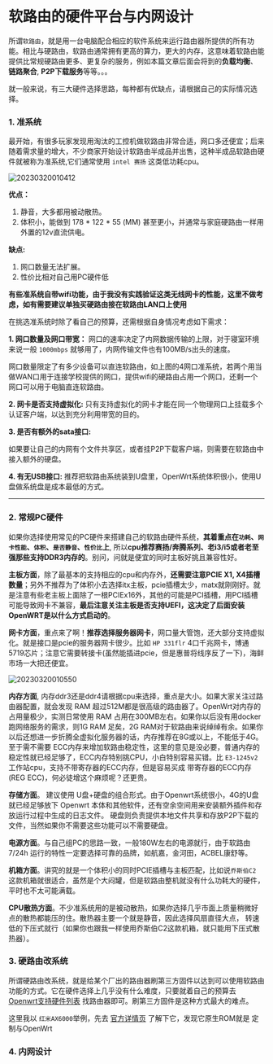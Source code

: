 # 软路由的硬件平台与内网设计

所谓`软路由`，就是用一台电脑配合相应的软件系统来运行路由器所提供的所有功能。相比与硬路由，软路由通常拥有更高的算力，更大的内存，这意味着软路由能提供比常规硬路由更多、更复杂的服务，例如本篇文章后面会将到的**负载均衡**、 **链路聚合**, **P2P下载服务**等等。。。  

就一般来说，有三大硬件选择思路，每种都有优缺点，请根据自己的实际情况选择。

### 1. 准系统

最开始，有很多玩家发现用淘汰的工控机做软路由非常合适，网口多还便宜；后来随着需求量的增大，不少商家开始设计软路由半成品并出售，这种半成品软路由硬件就被称为准系统,它们通常使用 `intel 赛扬` 这类低功耗cpu。


![20230320010412](https://s2.loli.net/2023/03/20/7OZjuAr6iYlxVJU.png)


**优点：**

1. 静音，大多都用被动散热。
2. 体积小，能做到 178 * 122 * 55 (MM) 甚至更小，并通常与家庭硬路由一样用外置的12v直流供电。

**缺点:**

1. 网口数量无法扩展。
2. 性价比相对自己用PC硬件低

**有些准系统自带wifi功能，由于我没有实践验证这类无线网卡的性能，这里不做考虑，如有需要建议单独买硬路由接在软路由LAN口上使用**

在挑选准系统时除了看自己的预算，还需根据自身情况考虑如下需求：

**1. 网口数量及网口带宽：**
网口的速率决定了内网数据传输的上限，对于寝室环境来说一般 `1000mbps` 就够用了，内网传输文件也有100MB/s出头的速度。

<!-- TODO：添加引用到在虚拟网口上挂在认证客户端，解释为什么有时候需要多个WAN口 -->
网口数量限定了有多少设备可以直连软路由，如上图的4网口准系统，若两个用当做WAN口用于连接学校提供的网口，提供wifi的硬路由占用一个网口，还剩一个网口可以用于电脑直连软路由。

**2. 网卡是否支持虚拟化:**
只有支持虚拟化的网卡才能在同一个物理网口上挂载多个认证客户端，以达到充分利用带宽的目的。

**3. 是否有额外的sata接口:**
<!-- TODO: 解释 为什么是额外的stat接口 -->
如果要让自己的内网有个文件共享区，或者挂P2P下载客户端，则需要在软路由中接入额外的硬盘。

**4. 有无USB接口:**
推荐把软路由系统装到U盘里，OpenWrt系统体积很小，使用U盘做系统盘是成本最低的方式。

---
### 2. 常规PC硬件

如果你选择使用常见的PC硬件来搭建自己的软路由硬件系统，**其着重点在`功耗`、`网卡性能`、`体积`、`是否静音`、`性价比`上**, 所以**cpu推荐赛扬/奔腾系列、老i3/i5或者老至强那些支持DDR3内存的**。别问，问就是便宜的同时主板好挑且兼容性好。

**主板方面**，除了最基本的支持相应的cpu和内存外，**还需要注意PCIE X1, X4插槽数量**；另外不推荐为了体积小去选择itx主板，pcie插槽太少，matx就刚刚好。就是注意有些老主板上面除了一根PCIEx16外，其他的可能是PCI插槽，用PCI插槽可能导致网卡不兼容，**最后注意关注主板是否支持UEFI，这决定了后面安装OpenWRT是以什么方式启动的**。

**网卡方面**，重点来了啊！**推荐选择服务器网卡**，网口量大管饱，还大部分支持虚拟化。就是接口是pcie的服务器网卡很少。比如 `HP 331flr` 4口千兆网卡，博通5719芯片；注意它需要转接卡(虽然能插进pcie，但是惠普将线序反了一下)，海鲜市场一大把还便宜。

![20230320010550](https://s2.loli.net/2023/03/20/qMcl4YfuhbndZoW.png)

**内存方面**, 内存ddr3还是ddr4请根据cpu来选择，重点是大小。如果大家关注过路由器配置，就会发现 RAM 超过512M都是很高级的路由器了。OpenWrt对内存的占用量极少，实测日常使用 RAM 占用在300MB左右。如果你以后没有用docker跑网络服务的需求，则1G RAM 足矣，2G RAM对于软路由来说绰绰有余。如果你以后还想进一步折腾全虚拟化服务器的话，内存推荐在8G或以上，不能低于4G。至于需不需要 ECC内存来增加软路由稳定性，这里的意见是没必要，普通内存的稳定性就已经足够了，ECC内存特别挑CPU，小白特别容易买错。比 `E3-1245v2` 工作站cpu，支持不带寄存器的ECC内存，但是容易买成 带寄存器的ECC内存(REG ECC)，何必徒增这个麻烦呢？还更贵。

**存储方面**。 建议使用 U盘+硬盘的组合形式。由于Openwrt系统很小，4G的U盘就已经足够放下 Openwrt 本体和其他软件，还有空余空间用来安装额外插件和存放运行过程中生成的日志文件。
硬盘则负责提供本地文件共享和存放P2P下载的文件，当然如果你不需要这些功能可以不需要硬盘。

**电源方面**。与自己组PC的思路一致，一般180W左右的电源就行，由于软路由 7/24h 运行的特性一定要选择可靠的品牌，如航嘉，金河田，ACBEL康舒等。   

**机箱方面**。讲究的就是一个体积小的同时PCIE插槽与主板匹配，比如说`乔斯伯C2` 这款机箱就很适合，虽然是个大闷罐，但是软路由整机就没有什么功耗大的硬件，平时也不太可能满载。

**CPU散热方面**。不少准系统用的是被动散热，如果你选择几乎市面上质量稍微好点的散热都能压的住。散热器主要一个就是静音，因此选择风扇直径大点， 转速低的下压式就行（如果你也跟我一样使用乔斯伯C2这款机箱，就只能用下压式散热器）。

### 3. 硬路由改系统 

所谓硬路由改系统，就是给某个厂出的路由器刷第三方固件以达到可以使用软路由功能的方式。它在硬件选择上几乎没有什么难度，只要就着自己的预算去 [Openwrt支持硬件列表](https://openwrt.org/toh/start) 找路由器即可。刷第三方固件是这种方式最大的难点。

这里我以 `红米AX6000`举例，先去 [官方详情页](https://www.mi.com/shop/buy/detail?product_id=15820) 了解下它，发现它原生ROM就是 定制与OpenWrt


### 4. 内网设计